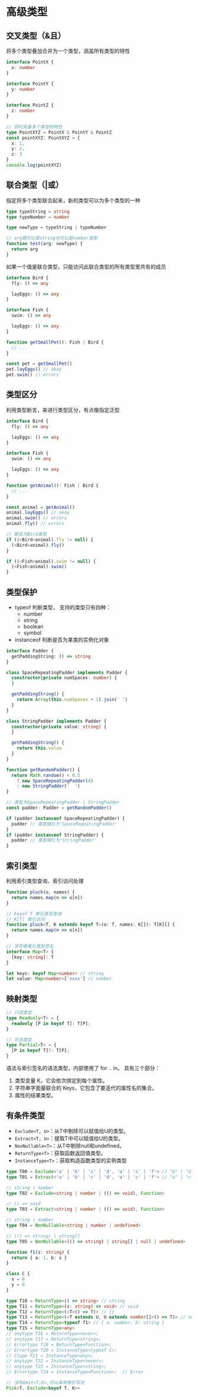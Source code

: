 # 高级类型

## 交叉类型（&且）

将多个类型叠加合并为一个类型，涵盖所有类型的特性

```ts
interface PointX {
  x: number
}

interface PointY {
  y: number
}

interface PointZ {
  z: number
}

// 同时具备多个类型的特性
type PointXYZ = PointX & PointY & PointZ
const pointXYZ: PointXYZ = {
  x: 1,
  y: 2,
  z: 3
}
console.log(pointXYZ)
```

## 联合类型（|或）

指定将多个类型联合起来，新的类型可以为多个类型的一种

```ts
type typeString = string
type typeNumber = number

type newType = typeString | typeNumber

// arg既可以是string也可以是number类型
function test(arg: newType) {
  return arg
}
```

如果一个值是联合类型，只能访问此联合类型的所有类型里共有的成员

```ts
interface Bird {
  fly: () => any

  layEggs: () => any
}

interface Fish {
  swim: () => any

  layEggs: () => any
}

function getSmallPet(): Fish | Bird {
  // ...
}

const pet = getSmallPet()
pet.layEggs() // okay
pet.swim() // errors
```

## 类型区分

利用类型断言，来进行类型区分，有点像指定泛型

```ts
interface Bird {
  fly: () => any

  layEggs: () => any
}

interface Fish {
  swim: () => any

  layEggs: () => any
}

function getAnimal(): Fish | Bird {
  // ...
}

const animal = getAnimal()
animal.layEggs() // okay
animal.swim() // errors
animal.fly() // errors

// 断言为Bird类型
if ((<Bird>animal).fly != null) {
  (<Bird>animal).fly()
}

if ((<Fish>animal).swim != null) {
  (<Fish>animal).swim()
}
```

## 类型保护

- typeof 判断类型， 支持的类型只有四种：
  - number
  - string
  - boolean
  - symbol
- instanceof 判断是否为某类的实例化对象

```ts
interface Padder {
  getPaddingString: () => string
}

class SpaceRepeatingPadder implements Padder {
  constructor(private numSpaces: number) {
  }

  getPaddingString() {
    return Array(this.numSpaces + 1).join(' ')
  }
}

class StringPadder implements Padder {
  constructor(private value: string) {
  }

  getPaddingString() {
    return this.value
  }
}

function getRandomPadder() {
  return Math.random() < 0.5
    ? new SpaceRepeatingPadder(4)
    : new StringPadder('  ')
}

// 类型为SpaceRepeatingPadder | StringPadder
const padder: Padder = getRandomPadder()

if (padder instanceof SpaceRepeatingPadder) {
  padder // 类型细化为'SpaceRepeatingPadder'
}
if (padder instanceof StringPadder) {
  padder // 类型细化为'StringPadder'
}
```

## 索引类型

利用索引类型查询、索引访问处理

```ts
function pluck(o, names) {
  return names.map(n => o[n])
}

// keyof T 索引类型查询
// K[T] 索引访问
function pluck<T, K extends keyof T>(o: T, names: K[]): T[K][] {
  return names.map(n => o[n])
}

// 字符串索引类型签名
interface Map<T> {
  [key: string]: T
}

let keys: keyof Map<number> // string
let value: Map<number>['xxxx'] // number
```

## 映射类型

```ts
// 只读类型
type Readonly<T> = {
  readonly [P in keyof T]: T[P];
}

// 可选类型
type Partial<T> = {
  [P in keyof T]?: T[P];
}
```

语法与索引签名的语法类型，内部使用了 for .. in。 具有三个部分：

1. 类型变量 K，它会依次绑定到每个属性。
2. 字符串字面量联合的 Keys，它包含了要迭代的属性名的集合。
3. 属性的结果类型。

## 有条件类型

- `Exclude<T, U>`：从T中剔除可以赋值给U的类型。
- `Extract<T, U>`：提取T中可以赋值给U的类型。
- `NonNullable<T>`：从T中剔除null和undefined。
- `ReturnType<T>`：获取函数返回值类型。
- `InstanceType<T>`：获取构造函数类型的实例类型

```ts
type T00 = Exclude<'a' | 'b' | 'c' | 'd', 'a' | 'c' | 'f'> // "b" | "d"
type T01 = Extract<'a' | 'b' | 'c' | 'd', 'a' | 'c' | 'f'> // "a" | "c"

// string | number
type T02 = Exclude<string | number | (() => void), Function>

// () => void
type T03 = Extract<string | number | (() => void), Function>

// string | number
type T04 = NonNullable<string | number | undefined>

// (() => string) | string[]
type T05 = NonNullable<(() => string) | string[] | null | undefined>

function f1(s: string) {
  return { a: 1, b: s }
}

class C {
  x = 0
  y = 0
}

type T10 = ReturnType<() => string> // string
type T11 = ReturnType<(s: string) => void> // void
type T12 = ReturnType<(<T>() => T)> // {}
type T13 = ReturnType<(<T extends U, U extends number[]>() => T)> // number[]
type T14 = ReturnType<typeof f1> // { a: number, b: string }
type T15 = ReturnType<any>
// anytype T16 = ReturnType<never>;
// anytype T17 = ReturnType<string>;
// Errortype T18 = ReturnType<Function>;
// Errortype T20 = InstanceType<typeof C>;
// Ctype T21 = InstanceType<any>;
// anytype T22 = InstanceType<never>;
// anytype T23 = InstanceType<string>;
// Errortype T24 = InstanceType<Function>;  // Error

// 没有Omit<T,K>,可以采用等价写法
Pick<T, Exclude<keyof T, K>>
```
